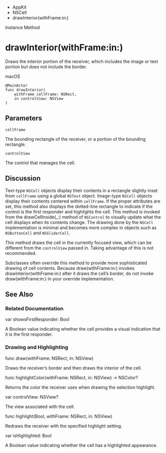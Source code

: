 

- AppKit
- NSCell
-  drawInterior(withFrame:in:) 

Instance Method

# drawInterior(withFrame:in:)

Draws the interior portion of the receiver, which includes the image or text portion but does not include the border.

macOS

``` source
@MainActor
func drawInterior(
    withFrame cellFrame: NSRect,
    in controlView: NSView
)
```

## Parameters 

`cellFrame`  

The bounding rectangle of the receiver, or a portion of the bounding rectangle.

`controlView`  

The control that manages the cell.

## Discussion

Text-type `NSCell` objects display their contents in a rectangle slightly inset from `cellFrame` using a global `NSText` object. Image-type `NSCell` objects display their contents centered within `cellFrame`. If the proper attributes are set, this method also displays the dotted-line rectangle to indicate if the control is the first responder and highlights the cell. This method is invoked from the drawCellInside(_:) method of `NSControl` to visually update what the cell displays when its contents change. The drawing done by the `NSCell` implementation is minimal and becomes more complex in objects such as `NSButtonCell` and `NSSliderCell`.

This method draws the cell in the currently focused view, which can be different from the `controlView` passed in. Taking advantage of this is not recommended.

Subclasses often override this method to provide more sophisticated drawing of cell contents. Because draw(withFrame:in:) invokes drawInterior(withFrame:in:) after it draws the cell’s border, do not invoke draw(withFrame:in:) in your override implementation.

## See Also

### Related Documentation

var showsFirstResponder: Bool

A Boolean value indicating whether the cell provides a visual indication that it is the first responder.

### Drawing and Highlighting

func draw(withFrame: NSRect, in: NSView)

Draws the receiver’s border and then draws the interior of the cell.

func highlightColor(withFrame: NSRect, in: NSView) -> NSColor?

Returns the color the receiver uses when drawing the selection highlight.

var controlView: NSView?

The view associated with the cell.

func highlight(Bool, withFrame: NSRect, in: NSView)

Redraws the receiver with the specified highlight setting.

var isHighlighted: Bool

A Boolean value indicating whether the cell has a highlighted appearance.

